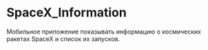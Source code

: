 # SpaceX_Information
Мобильное приложение показывать информацию о космических ракетах SpaceX и список их запусков.
